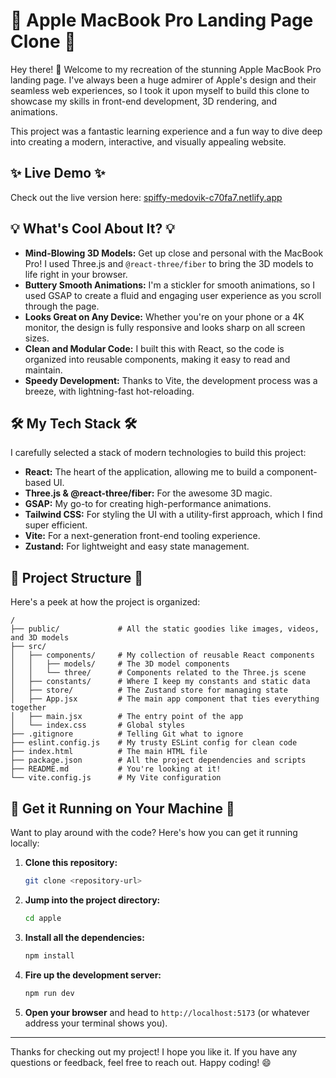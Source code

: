 # 🚀 Apple MacBook Pro Landing Page Clone 🚀

Hey there! 👋 Welcome to my recreation of the stunning Apple MacBook Pro landing page. I've always been a huge admirer of Apple's design and their seamless web experiences, so I took it upon myself to build this clone to showcase my skills in front-end development, 3D rendering, and animations.

This project was a fantastic learning experience and a fun way to dive deep into creating a modern, interactive, and visually appealing website.

## ✨ Live Demo ✨

Check out the live version here: [spiffy-medovik-c70fa7.netlify.app](https://spiffy-medovik-c70fa7.netlify.app/)

## 💡 What's Cool About It? 💡

*   **Mind-Blowing 3D Models:** Get up close and personal with the MacBook Pro! I used Three.js and `@react-three/fiber` to bring the 3D models to life right in your browser.
*   **Buttery Smooth Animations:** I'm a stickler for smooth animations, so I used GSAP to create a fluid and engaging user experience as you scroll through the page.
*   **Looks Great on Any Device:** Whether you're on your phone or a 4K monitor, the design is fully responsive and looks sharp on all screen sizes.
*   **Clean and Modular Code:** I built this with React, so the code is organized into reusable components, making it easy to read and maintain.
*   **Speedy Development:** Thanks to Vite, the development process was a breeze, with lightning-fast hot-reloading.

## 🛠️ My Tech Stack 🛠️

I carefully selected a stack of modern technologies to build this project:

*   **React:** The heart of the application, allowing me to build a component-based UI.
*   **Three.js & @react-three/fiber:** For the awesome 3D magic.
*   **GSAP:** My go-to for creating high-performance animations.
*   **Tailwind CSS:** For styling the UI with a utility-first approach, which I find super efficient.
*   **Vite:** For a next-generation front-end tooling experience.
*   **Zustand:** For lightweight and easy state management.

## 📂 Project Structure 📂

Here's a peek at how the project is organized:

```
/
├── public/             # All the static goodies like images, videos, and 3D models
├── src/
│   ├── components/     # My collection of reusable React components
│   │   ├── models/     # The 3D model components
│   │   └── three/      # Components related to the Three.js scene
│   ├── constants/      # Where I keep my constants and static data
│   ├── store/          # The Zustand store for managing state
│   ├── App.jsx         # The main app component that ties everything together
│   ├── main.jsx        # The entry point of the app
│   └── index.css       # Global styles
├── .gitignore          # Telling Git what to ignore
├── eslint.config.js    # My trusty ESLint config for clean code
├── index.html          # The main HTML file
├── package.json        # All the project dependencies and scripts
├── README.md           # You're looking at it!
└── vite.config.js      # My Vite configuration
```

## 🚀 Get it Running on Your Machine 🚀

Want to play around with the code? Here's how you can get it running locally:

1.  **Clone this repository:**
    ```bash
    git clone <repository-url>
    ```
2.  **Jump into the project directory:**
    ```bash
    cd apple
    ```
3.  **Install all the dependencies:**
    ```bash
    npm install
    ```
4.  **Fire up the development server:**
    ```bash
    npm run dev
    ```
5.  **Open your browser** and head to `http://localhost:5173` (or whatever address your terminal shows you).

---

Thanks for checking out my project! I hope you like it. If you have any questions or feedback, feel free to reach out. Happy coding! 😄
